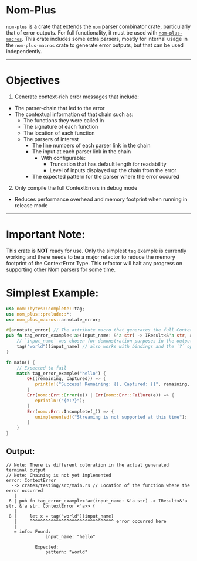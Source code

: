# Nom-Plus

`nom-plus` is a crate that extends the [`nom`](https://github.com/rust-bakery/nom) parser combinator crate, particularly that of error outputs. For full functionality, it must be used with [`nom-plus-macros`](https://github.com/RodogInfinite/nom-plus-macros). This crate includes some extra parsers, mostly for internal usage in the `nom-plus-macros` crate to generate error outputs, but that can be used independently.

--- 

# Objectives

1. Generate context-rich error messages that include:
  - The parser-chain that led to the error
  - The contextual information of that chain such as:
    - The functions they were called in
    - The signature of each function 
    - The location of each function 
    - The parsers of interest
      - The line numbers of each parser link in the chain
      - The input at each parser link in the chain
        - With configurable:
          - Truncation that has default length for readability
          - Level of inputs displayed up the chain from the error
      - The expected pattern for the parser where the error occured
2. Only compile the full ContextErrors in debug mode
  - Reduces performance overhead and memory footprint when running in release mode  
---

# Important Note:

This crate is **NOT** ready for use. Only the simplest `tag` example is currently working and there needs to be a major refactor to reduce the memory footprint of the ContextError Type. This refactor will halt any progress on supporting other Nom parsers for some time.

# Simplest Example:

```rust
use nom::bytes::complete::tag;
use nom_plus::prelude::*;
use nom_plus_macros::annotate_error;

#[annotate_error] // The attribute macro that generates the full ContextError in debug mode and only the minimal information in release mode
pub fn tag_error_example<'a>(input_name: &'a str) -> IResult<&'a str, &'a str, ContextError<'a>> {
    // `input_name` was chosen for demonstration purposes in the output below
    tag("world")(input_name) // also works with bindings and the `?` operator 
}

fn main() {
    // Expected to fail
    match tag_error_example("hello") {
        Ok((remaining, captured)) => {
           println!("Success! Remaining: {}, Captured: {}", remaining, captured);
        }
        Err(nom::Err::Error(e)) | Err(nom::Err::Failure(e)) => {
           eprintln!("{e:?}");
        }
        Err(nom::Err::Incomplete(_)) => {
           unimplemented!("Streaming is not supported at this time");
        }
    }
}

```
## Output:

```console
// Note: There is different coloration in the actual generated terminal output
// Note: Chaining is not yet implemented
error: ContextError
  --> crates/testing/src/main.rs // Location of the function where the error occurred
   |
 6 | pub fn tag_error_example<'a>(input_name: &'a str) -> IResult<&'a str, &'a str, ContextError <'a>> {
   |
 8 |     let x = tag("world")(input_name)
   |     ^^^^^^^^^^^^^^^^^^^^^^^^^^^^^^^^ error occurred here
   |
   = info: Found:
               input_name: "hello"

           Expected:
               pattern: "world"
```
